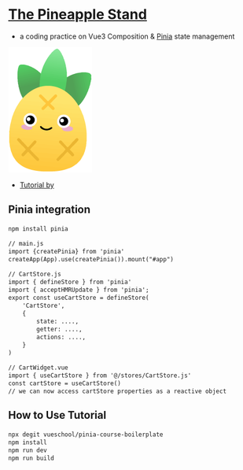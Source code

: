# [The Pineapple Stand](https://gleeful-souffle-56603a.netlify.app/)
- a coding practice on Vue3 Composition & [Pinia](https://pinia.vuejs.org/) state management

![](/dist/images/Pinia-logo-sm.png)
- [Tutorial by](https://vueschool.io/courses/pinia-the-enjoyable-vue-store)

## Pinia integration
```
npm install pinia
```
```
// main.js
import {createPinia} from 'pinia'
createApp(App).use(createPinia()).mount("#app")
```
```
// CartStore.js
import { defineStore } from 'pinia'
import { acceptHMRUpdate } from 'pinia';
export const useCartStore = defineStore(
    'CartStore',
    {
        state: ....,
        getter: ....,
        actions: ....,
    }
)
```
```
// CartWidget.vue
import { useCartStore } from '@/stores/CartStore.js'
const cartStore = useCartStore()
// we can now access cartStore properties as a reactive object
```






## How to Use Tutorial
```
npx degit vueschool/pinia-course-boilerplate 
npm install
npm run dev
npm run build
```
